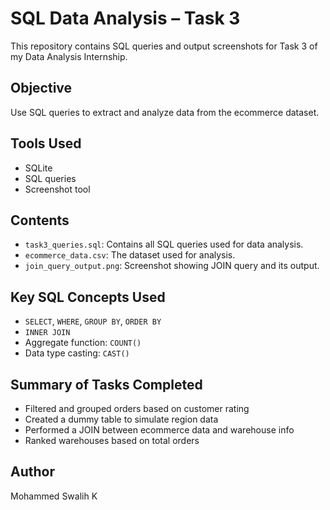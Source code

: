 # SQL Data Analysis – Task 3

This repository contains SQL queries and output screenshots for Task 3 of my Data Analysis Internship.

## Objective
Use SQL queries to extract and analyze data from the ecommerce dataset.

## Tools Used
- SQLite
- SQL queries
- Screenshot tool

## Contents
- `task3_queries.sql`: Contains all SQL queries used for data analysis.
- `ecommerce_data.csv`: The dataset used for analysis.
- `join_query_output.png`: Screenshot showing JOIN query and its output.

## Key SQL Concepts Used
- `SELECT`, `WHERE`, `GROUP BY`, `ORDER BY`
- `INNER JOIN`
- Aggregate function: `COUNT()`
- Data type casting: `CAST()`

## Summary of Tasks Completed
- Filtered and grouped orders based on customer rating
- Created a dummy table to simulate region data
- Performed a JOIN between ecommerce data and warehouse info
- Ranked warehouses based on total orders

## Author
Mohammed Swalih K
